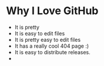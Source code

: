 # Why I Love GitHub

* It is pretty
* It is easy to edit files
* It is pretty easy to edit files
* It has a really cool 404 page :)
* It is easy to distribute releases.
* 
